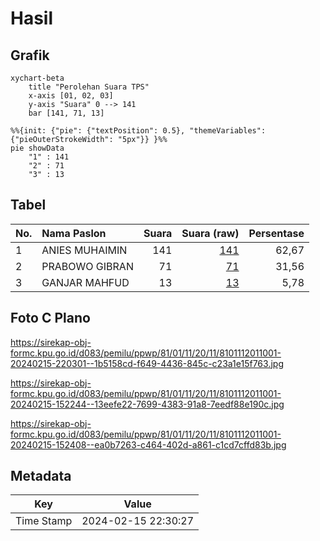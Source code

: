 # Hasil

## Grafik

```mermaid
xychart-beta
    title "Perolehan Suara TPS"
    x-axis [01, 02, 03]
    y-axis "Suara" 0 --> 141
    bar [141, 71, 13]
```

```mermaid
%%{init: {"pie": {"textPosition": 0.5}, "themeVariables": {"pieOuterStrokeWidth": "5px"}} }%%
pie showData
    "1" : 141
    "2" : 71
    "3" : 13
```

## Tabel

| No. | Nama Paslon    | Suara | Suara (raw) | Persentase |
|:--- |:-------------- | -----:| -----------:| ----------:|
| 1   | ANIES MUHAIMIN | 141   | [141][p-1]  | 62,67      |
| 2   | PRABOWO GIBRAN | 71    | [71][p-2]   | 31,56      |
| 3   | GANJAR MAHFUD  | 13    | [13][p-3]   | 5,78       |


[p-1]: https://github.com/gigit-pemilu/pemilu-2024-81-maluku/blob/main/pilpres/hitung-suara/sub/81-maluku/sub/01-maluku-tengah/sub/11-tehoru/sub/2011-telutih-baru/sub/001-tps/sub/paslon-1.txt
[p-2]: https://github.com/gigit-pemilu/pemilu-2024-81-maluku/blob/main/pilpres/hitung-suara/sub/81-maluku/sub/01-maluku-tengah/sub/11-tehoru/sub/2011-telutih-baru/sub/001-tps/sub/paslon-2.txt
[p-3]: https://github.com/gigit-pemilu/pemilu-2024-81-maluku/blob/main/pilpres/hitung-suara/sub/81-maluku/sub/01-maluku-tengah/sub/11-tehoru/sub/2011-telutih-baru/sub/001-tps/sub/paslon-3.txt

## Foto C Plano

https://sirekap-obj-formc.kpu.go.id/d083/pemilu/ppwp/81/01/11/20/11/8101112011001-20240215-220301--1b5158cd-f649-4436-845c-c23a1e15f763.jpg

https://sirekap-obj-formc.kpu.go.id/d083/pemilu/ppwp/81/01/11/20/11/8101112011001-20240215-152244--13eefe22-7699-4383-91a8-7eedf88e190c.jpg

https://sirekap-obj-formc.kpu.go.id/d083/pemilu/ppwp/81/01/11/20/11/8101112011001-20240215-152408--ea0b7263-c464-402d-a861-c1cd7cffd83b.jpg


## Metadata

| Key        | Value               |
| ---------- | ------------------- |
| Time Stamp | 2024-02-15 22:30:27 |



